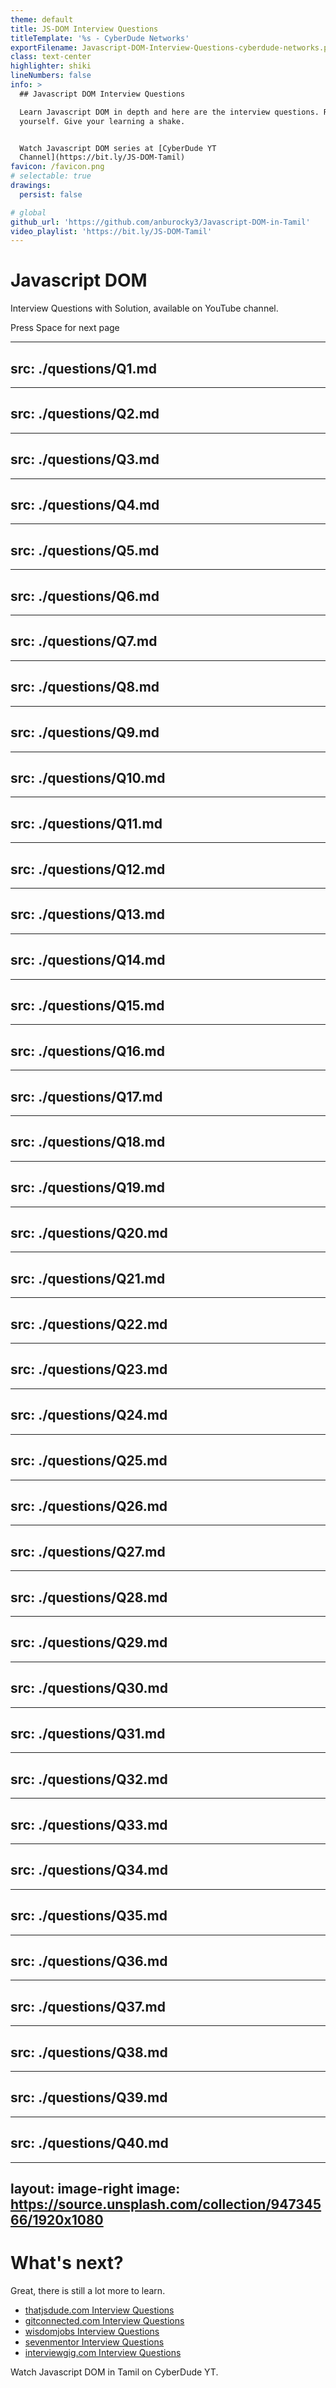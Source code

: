 ```yaml
---
theme: default
title: JS-DOM Interview Questions
titleTemplate: '%s - CyberDude Networks'
exportFilename: Javascript-DOM-Interview-Questions-cyberdude-networks.pdf
class: text-center 
highlighter: shiki
lineNumbers: false
info: >
  ## Javascript DOM Interview Questions

  Learn Javascript DOM in depth and here are the interview questions. Revalidate
  yourself. Give your learning a shake.


  Watch Javascript DOM series at [CyberDude YT
  Channel](https://bit.ly/JS-DOM-Tamil)
favicon: /favicon.png
# selectable: true
drawings:
  persist: false

# global
github_url: 'https://github.com/anburocky3/Javascript-DOM-in-Tamil'
video_playlist: 'https://bit.ly/JS-DOM-Tamil'
---
```



<h1  v-motion
  :initial="{ x: -180 }"
  :enter="{ x: 0 }"><logos-javascript class="pr-5"/> Javascript DOM </h1>  
<p class="text-white" v-motion-fade>Interview Questions with Solution, available on <span class="text-xs"><a :href="$slidev.configs.video_playlist" target="_blank" hover="!text-orange-600">YouTube channel</a></span>.</p>


<div class="pt-5" v-motion
  :initial="{ x: 180 }"
  :enter="{ x: 0 }">
  <span @click="$slidev.nav.next" class="px-4 py-1 rounded cursor-pointer bg-orange-700 text-sm text-white" hover="shadow bg-orange-600"  >
  Press Space for next page <carbon:arrow-right class="inline"/>
  </span>
</div>

<div class="abs-br m-6 flex gap-2">
  <a :href="$slidev.configs.video_playlist" target="_blank" class="text-xl icon-btn opacity-50 !border-none !hover:text-white">
  <carbon-logo-youtube />
  </a>
  <a :href="$slidev.configs.github" target="_blank" alt="GitHub"
  class="text-xl icon-btn opacity-50 !border-none !hover:text-white">
  <carbon-logo-github />
  </a>
</div>

<style>
.slidev-page-1 {
  background: linear-gradient(to top, #000000ba, rgba(0, 0, 0, 0.8)), url(/javascript-tamil.png) no-repeat;
}

h1 {
  @apply font-black text-orange-500;
}
</style>


---
src: ./questions/Q1.md
---

---
src: ./questions/Q2.md
---

---
src: ./questions/Q3.md
---

---
src: ./questions/Q4.md
---

---
src: ./questions/Q5.md
---

---
src: ./questions/Q6.md
---

---
src: ./questions/Q7.md
---

---
src: ./questions/Q8.md
---

---
src: ./questions/Q9.md
---

---
src: ./questions/Q10.md
---

---
src: ./questions/Q11.md
---

---
src: ./questions/Q12.md
---

---
src: ./questions/Q13.md
---

---
src: ./questions/Q14.md
---

---
src: ./questions/Q15.md
---

---
src: ./questions/Q16.md
---

---
src: ./questions/Q17.md
---

---
src: ./questions/Q18.md
---

---
src: ./questions/Q19.md
---

---
src: ./questions/Q20.md
---

---
src: ./questions/Q21.md
---

---
src: ./questions/Q22.md
---

---
src: ./questions/Q23.md
---

---
src: ./questions/Q24.md
---

---
src: ./questions/Q25.md
---

---
src: ./questions/Q26.md
---

---
src: ./questions/Q27.md
---

---
src: ./questions/Q28.md
---

---
src: ./questions/Q29.md
---

---
src: ./questions/Q30.md
---

---
src: ./questions/Q31.md
---

---
src: ./questions/Q32.md
---

---
src: ./questions/Q33.md
---

---
src: ./questions/Q34.md
---

---
src: ./questions/Q35.md
---

---
src: ./questions/Q36.md
---

---
src: ./questions/Q37.md
---

---
src: ./questions/Q38.md
---

---
src: ./questions/Q39.md
---

---
src: ./questions/Q40.md
---

---
layout: image-right
image: https://source.unsplash.com/collection/94734566/1920x1080
---

# What's next?

Great, there is still a lot more to learn.

- [thatjsdude.com Interview Questions](https://www.thatjsdude.com/interview/dom.html)
- [gitconnected.com Interview Questions](https://levelup.gitconnected.com/javascript-interview-questions-basic-dom-and-events-7925ce8602ef)
- [wisdomjobs Interview Questions](https://www.wisdomjobs.com/e-university/html-dom-interview-questions.html)
- [sevenmentor Interview Questions](https://www.sevenmentor.com/html-document-object-modeldominterview-questions-and-answers)
- [interviewgig.com Interview Questions](https://www.interviewgig.com/html-dom-interview-questions-and-answers/z)

<div class="my-10">
  <a :href="$slidev.configs.video_playlist" class="bg-slate-100 dark:bg-gray-900 px-4 py-5 text-xs dark:shadow rounded !text-gray-500">
    <mdi-video class="mr-2" /> Watch <span class="font-semibold text-orange-500">Javascript DOM in Tamil</span> on CyberDude YT.
  </a>
</div>